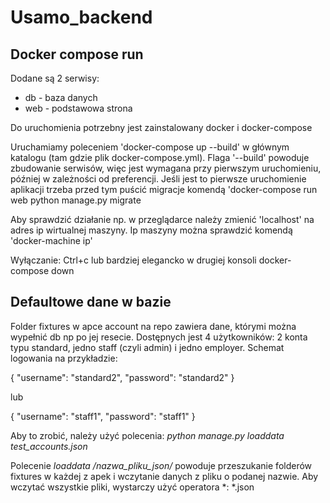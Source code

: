 # Usamo_backend

## Docker compose run
Dodane są 2 serwisy: 
 - db - baza danych
 - web - podstawowa strona

Do uruchomienia potrzebny jest zainstalowany docker i docker-compose

Uruchamiamy poleceniem 'docker-compose up --build' w głównym katalogu (tam gdzie plik docker-compose.yml). Flaga '--build' powoduje zbudowanie serwisów, więc jest wymagana przy pierwszym uruchomieniu, później w zależności od preferencji.
Jeśli jest to pierwsze uruchomienie aplikacji trzeba przed tym puścić migracje komendą 'docker-compose run web python manage.py migrate

Aby sprawdzić działanie np. w przeglądarce należy zmienić 'localhost' na adres ip wirtualnej maszyny. Ip maszyny można sprawdzić komendą 'docker-machine ip'

Wyłączanie: Ctrl+c lub bardziej elegancko w drugiej konsoli docker-compose down

## Defaultowe dane w bazie

Folder fixtures w apce account na repo zawiera dane, którymi można wypełnić db np po jej resecie. Dostępnych jest 4 użytkowników: 2 konta typu standard, jedno staff (czyli admin) i jedno employer. Schemat logowania na przykładzie:

{
   "username": "standard2",
   "password": "standard2"
}

lub

{
   "username": "staff1",
   "password": "staff1"
}

Aby to zrobić, należy użyć polecenia: *python manage.py loaddata test_accounts.json*

Polecenie *loaddata /nazwa_pliku_json/* powoduje przeszukanie folderów fixtures w każdej z apek i wczytanie danych z pliku o podanej nazwie. Aby wczytać wszystkie pliki, wystarczy użyć operatora \*: \*.json
